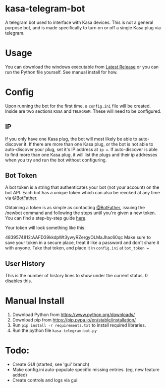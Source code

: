 # kasa-telegram-bot
A telegram bot used to interface with Kasa devices.
This is not a general purpose bot, and is made specifically to turn on or off a single Kasa plug via telegram.

# Usage
You can download the windows executable from [Latest Release](https://github.com/FlamingPaw/kasa-telegram-bot/releases/latest/download/kasa-telegram-bot.exe) or you can run the Python file yourself. See manual install for how.

# Config
Upon running the bot for the first time, a `config.ini` file will be created. Inside are two sections `KASA` and `TELEGRAM`. These will need to be configured.

## IP
If you only have one Kasa plug, the bot will most likely be able to auto-discover it. If there are more than one Kasa plug, or the bot is not able to auto-discover your plug, set it's IP address at `ip =`. If auto-discover is able to find more than one Kasa plug, it will list the plugs and their ip addresses when you try and run the bot without configuring.

## Bot Token
A bot token is a string that authenticates your bot (not your account) on the bot API. Each bot has a unique token which can also be revoked at any time via [@BotFather](https://t.me/botfather).

Obtaining a token is as simple as contacting [@BotFather](https://t.me/botfather), issuing the /newbot command and following the steps until you're given a new token. You can find a step-by-step guide [here](https://core.telegram.org/bots/features#creating-a-new-bot).

Your token will look something like this:

4839574812:AAFD39kkdpWt3ywyRZergyOLMaJhac60qc
Make sure to save your token in a secure place, treat it like a password and don't share it with anyone.
Take that token, and place it in `config.ini` at `bot_token =`

## User History
This is the number of history lines to show under the current status. 0 disables this.

# Manual Install
1. Download Python from https://www.python.org/downloads/
2. Download pip from https://pip.pypa.io/en/stable/installation/
3. Run `pip install -r requirements.txt` to install required libraries.
4. Run the python file `kasa-telegram-bot.py`

# Todo:
- Create GUI (started, see 'gui' branch)
- Make config.ini auto-populate specific missing entries. (eg, new feature added)
- Create controls and logs via gui